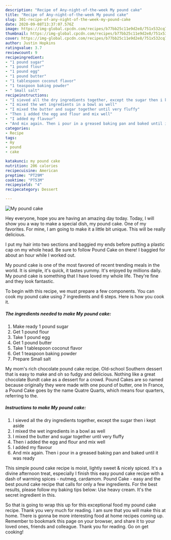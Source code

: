 ```yaml
---
description: "Recipe of Any-night-of-the-week My pound cake"
title: "Recipe of Any-night-of-the-week My pound cake"
slug: 301-recipe-of-any-night-of-the-week-my-pound-cake
date: 2020-09-08T13:37:07.576Z
image: https://img-global.cpcdn.com/recipes/b77bb25c11e9d2e8/751x532cq70/my-pound-cake-recipe-main-photo.jpg
thumbnail: https://img-global.cpcdn.com/recipes/b77bb25c11e9d2e8/751x532cq70/my-pound-cake-recipe-main-photo.jpg
cover: https://img-global.cpcdn.com/recipes/b77bb25c11e9d2e8/751x532cq70/my-pound-cake-recipe-main-photo.jpg
author: Justin Hopkins
ratingvalue: 3.7
reviewcount: 9
recipeingredient:
- "1 pound sugar"
- "1 pound flour"
- "1 pound egg"
- "1 pound butter"
- "1 tablespoon coconut flavor"
- "1 teaspoon baking powder"
- " Small salt"
recipeinstructions:
- "I sieved all the dry ingredients together, except the sugar then i kept aside"
- "I mixed the wet ingredients in a bowl as well"
- "I mixed the butter and sugar together until very fluffy"
- "Then i added the egg and flour and mix well"
- "I added my flavour"
- "And mix again. Then i pour in a greased baking pan and baked until it was ready"
categories:
- Recipe
tags:
- my
- pound
- cake

katakunci: my pound cake 
nutrition: 206 calories
recipecuisine: American
preptime: "PT29M"
cooktime: "PT53M"
recipeyield: "4"
recipecategory: Dessert

---
```



![My pound cake](https://img-global.cpcdn.com/recipes/b77bb25c11e9d2e8/751x532cq70/my-pound-cake-recipe-main-photo.jpg)

Hey everyone, hope you are having an amazing day today. Today, I will show you a way to make a special dish, my pound cake. One of my favorites. For mine, I am going to make it a little bit unique. This will be really delicious.

I put my hair into two sections and baggied my ends before putting a plastic cap on my whole head. Be sure to follow Pound Cake on there! I baggied for about an hour while I worked out.

My pound cake is one of the most favored of recent trending meals in the world. It is simple, it's quick, it tastes yummy. It's enjoyed by millions daily. My pound cake is something that I have loved my whole life. They're fine and they look fantastic.


To begin with this recipe, we must prepare a few components. You can cook my pound cake using 7 ingredients and 6 steps. Here is how you cook it.

<!--inarticleads1-->

##### The ingredients needed to make My pound cake:

1. Make ready 1 pound sugar
1. Get 1 pound flour
1. Take 1 pound egg
1. Get 1 pound butter
1. Take 1 tablespoon coconut flavor
1. Get 1 teaspoon baking powder
1. Prepare  Small salt


My mom&#39;s rich chocolate pound cake recipe. Old-school Southern dessert that is easy to make and oh so fudgy and delicious. Nothing like a great chocolate Bundt cake as a dessert for a crowd. Pound Cakes are so named because originally they were made with one pound of butter, one In France, a Pound Cake goes by the name Quatre Quarts, which means four quarters, referring to the. 

<!--inarticleads2-->

##### Instructions to make My pound cake:

1. I sieved all the dry ingredients together, except the sugar then i kept aside
1. I mixed the wet ingredients in a bowl as well
1. I mixed the butter and sugar together until very fluffy
1. Then i added the egg and flour and mix well
1. I added my flavour
1. And mix again. Then i pour in a greased baking pan and baked until it was ready


This simple pound cake recipe is moist, lightly sweet &amp; nicely spiced. It&#39;s a divine afternoon treat, especially I finish this easy pound cake recipe with a dash of warming spices - nutmeg, cardamom. Pound Cake - easy and the best pound cake recipe that calls for only a few ingredients. For the best results, please follow my baking tips below: Use heavy cream. It&#39;s the secret ingredient in this. 

So that is going to wrap this up for this exceptional food my pound cake recipe. Thank you very much for reading. I am sure that you will make this at home. There is gonna be more interesting food at home recipes coming up. Remember to bookmark this page on your browser, and share it to your loved ones, friends and colleague. Thank you for reading. Go on get cooking!
